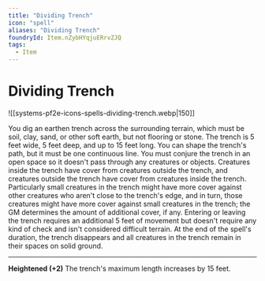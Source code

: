 ```yaml
---
title: "Dividing Trench"
icon: "spell"
aliases: "Dividing Trench"
foundryId: Item.nZybHYqjuERrvZJQ
tags:
  - Item
---
```


# Dividing Trench
![[systems-pf2e-icons-spells-dividing-trench.webp|150]]

You dig an earthen trench across the surrounding terrain, which must be soil, clay, sand, or other soft earth, but not flooring or stone. The trench is 5 feet wide, 5 feet deep, and up to 15 feet long. You can shape the trench's path, but it must be one continuous line. You must conjure the trench in an open space so it doesn't pass through any creatures or objects. Creatures inside the trench have cover from creatures outside the trench, and creatures outside the trench have cover from creatures inside the trench. Particularly small creatures in the trench might have more cover against other creatures who aren't close to the trench's edge, and in turn, those creatures might have more cover against small creatures in the trench; the GM determines the amount of additional cover, if any. Entering or leaving the trench requires an additional 5 feet of movement but doesn't require any kind of check and isn't considered difficult terrain. At the end of the spell's duration, the trench disappears and all creatures in the trench remain in their spaces on solid ground.

* * *

**Heightened (+2)** The trench's maximum length increases by 15 feet.
